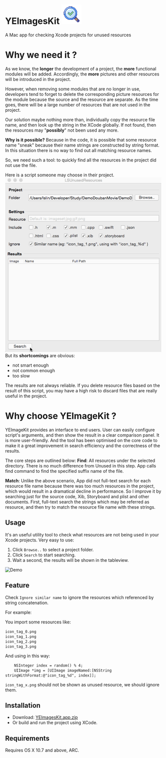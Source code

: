# YEImagesKit ![App Icon](https://github.com/Eugenia-Ye/YEImagesKit/blob/master/YEImagesKit/Recourse/Images.xcassets/AppIcon.appiconset/Icon_32%402x.png)
A Mac app for checking Xcode projects for unused resources

# Why we need it ?

As we know, the **longer** the development of a project, the **more** functional modules will be added.  Accordingly, the **more** pictures and other resources will be introduced in the project. 

However, when removing some modules that are no longer in use, developers tend to forget to delete the corresponding picture resources for the module because the source and the resource are separate. As the time goes, there will be a large number of resources that are not used in the project.

Our solution maybe nothing more than, individually copy the resource file name, and then look up the string in the XCode globally. If not found, then the resources may "**possibly**" not been used any more. 

**Why is it possible?** Because in the code, it is possible that some resource name "sneak" because their name strings are constructed by string format. In this situation there is no way to find out all matching resource names.

So, we need such a tool: to quickly find all the resources in the project did not use the file.

Here is a script someone may choose in their project.
![script](https://github.com/Eugenia-Ye/YEImagesKit/blob/master/YEImagesKitExample.gif)
But its **shortcomings** are obvious: 

 - not smart enough
 - not common enough
 - too slow

The results are not always reliable. If you delete resource files based on the result of this script, you may have a high risk to discard files that are really useful in the project.

# Why choose YEImageKit ?

YEImageKit provides an interface to end users. User can easily configure script's arguments, and then show the result in a clear comparison panel. It is more user-friendly.
And the tool has been optimised on the core code to make it a great improvement in search efficiency and the correctness of the results.

The core steps are outlined below:
**Find**: All resources under the selected directory. There is no much difference from Unused in this step. App calls find command to find the specified suffix name of the file.

**Match**: Unlike the above scenario, App did not full-text search for each resource file name because there was too much resources in the project, which would result in a dramatical decline in performance. So I improve it by searching just for the source code, Xib, Storyboard and plist and other documents. First, full-text search the strings which may be referred as resource, and then try to match the resource file name with these strings.

## Usage

It's an useful utility tool to check what resources are not being used in your Xcode projects. Very easy to use: 

1. Click `Browse..` to select a project folder.
2. Click `Search` to start searching.
3. Wait a second, the results will be shown in the tableview.

![Demo](https://github.com/Eugenia-Ye/YEImagesKit/blob/master/YEImagesKit/YEImagesKitExample.gif)

## Feature

Check `Ignore similar name` to ignore the resources which referenced by string concatenation.

For example:

You import some resources like:

```
icon_tag_0.png
icon_tag_1.png
icon_tag_2.png
icon_tag_3.png
```

And using in this way:

```
	NSInteger index = random() % 4;
	UIImage *img = [UIImage imageNamed:[NSString stringWithFormat:@"icon_tag_%d", index]];
```

`icon_tag_x.png` should not be shown as unused resource, we should ignore them.

## Installation

* Download: [YEImagesKit.app.zip](https://github.com/Eugenia-Ye/YEImagesKit/tree/master/Release/YEImagesKit.app.zip)
* Or build and run the project using XCode.

## Requirements

Requires OS X 10.7 and above, ARC.

